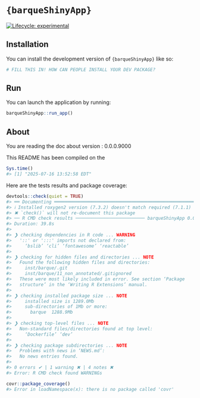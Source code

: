 
<!-- README.md is generated from README.Rmd. Please edit that file -->

# `{barqueShinyApp}`

<!-- badges: start -->

[![Lifecycle:
experimental](https://img.shields.io/badge/lifecycle-experimental-orange.svg)](https://lifecycle.r-lib.org/articles/stages.html#experimental)
<!-- badges: end -->

## Installation

You can install the development version of `{barqueShinyApp}` like so:

``` r
# FILL THIS IN! HOW CAN PEOPLE INSTALL YOUR DEV PACKAGE?
```

## Run

You can launch the application by running:

``` r
barqueShinyApp::run_app()
```

## About

You are reading the doc about version : 0.0.0.9000

This README has been compiled on the

``` r
Sys.time()
#> [1] "2025-07-16 13:52:58 EDT"
```

Here are the tests results and package coverage:

``` r
devtools::check(quiet = TRUE)
#> ══ Documenting ═════════════════════════════════════════════════════════════════
#> ℹ Installed roxygen2 version (7.3.2) doesn't match required (7.1.1)
#> ✖ `check()` will not re-document this package
#> ── R CMD check results ────────────────────────── barqueShinyApp 0.0.0.9000 ────
#> Duration: 39.8s
#> 
#> ❯ checking dependencies in R code ... WARNING
#>   '::' or ':::' imports not declared from:
#>     ‘bslib’ ‘cli’ ‘fontawesome’ ‘reactable’
#> 
#> ❯ checking for hidden files and directories ... NOTE
#>   Found the following hidden files and directories:
#>     inst/barque/.git
#>     inst/barque/11_non_annotated/.gitignored
#>   These were most likely included in error. See section ‘Package
#>   structure’ in the ‘Writing R Extensions’ manual.
#> 
#> ❯ checking installed package size ... NOTE
#>     installed size is 1289.0Mb
#>     sub-directories of 1Mb or more:
#>       barque  1288.9Mb
#> 
#> ❯ checking top-level files ... NOTE
#>   Non-standard files/directories found at top level:
#>     ‘Dockerfile’ ‘dev’
#> 
#> ❯ checking package subdirectories ... NOTE
#>   Problems with news in ‘NEWS.md’:
#>   No news entries found.
#> 
#> 0 errors ✔ | 1 warning ✖ | 4 notes ✖
#> Error: R CMD check found WARNINGs
```

``` r
covr::package_coverage()
#> Error in loadNamespace(x): there is no package called 'covr'
```
